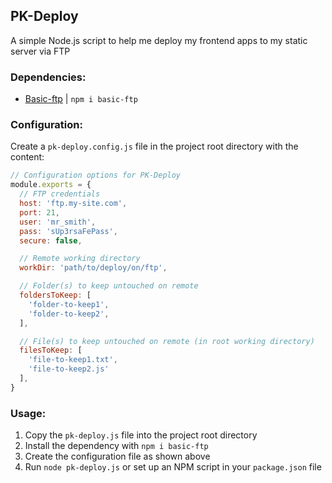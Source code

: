 ## PK-Deploy
A simple Node.js script to help me deploy my frontend apps to my static server via FTP

### Dependencies:
* [Basic-ftp](https://www.npmjs.com/package/basic-ftp) | `npm i basic-ftp`

### Configuration:
Create a `pk-deploy.config.js` file in the project root directory with the content:
``` javascript
// Configuration options for PK-Deploy
module.exports = {
  // FTP credentials
  host: 'ftp.my-site.com',
  port: 21,
  user: 'mr_smith',
  pass: 'sUp3rsaFePass',
  secure: false,

  // Remote working directory
  workDir: 'path/to/deploy/on/ftp',

  // Folder(s) to keep untouched on remote
  foldersToKeep: [
    'folder-to-keep1',
    'folder-to-keep2',
  ],

  // File(s) to keep untouched on remote (in root working directory)
  filesToKeep: [
    'file-to-keep1.txt',
    'file-to-keep2.js'
  ],
}
```

### Usage:
1) Copy the `pk-deploy.js` file into the project root directory
2) Install the dependency with `npm i basic-ftp`
3) Create the configuration file as shown above
4) Run `node pk-deploy.js` or set up an NPM script in your `package.json` file